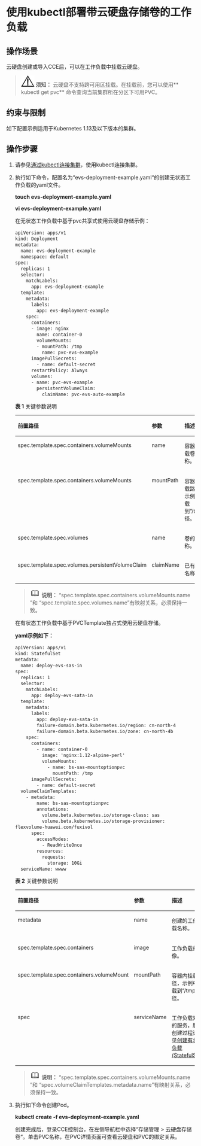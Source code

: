 # 使用kubectl部署带云硬盘存储卷的工作负载<a name="cce_10_0314"></a>

## 操作场景<a name="section1789161805617"></a>

云硬盘创建或导入CCE后，可以在工作负载中挂载云硬盘。

>![](public_sys-resources/icon-notice.gif) **须知：** 
>云硬盘不支持跨可用区挂载。在挂载前，您可以使用** kubectl get pvc**  命令查询当前集群所在分区下可用PVC。

## 约束与限制<a name="section946015116135"></a>

如下配置示例适用于Kubernetes 1.13及以下版本的集群。

## 操作步骤<a name="section421772310564"></a>

1.  请参见[通过kubectl连接集群](通过kubectl连接集群.md)，使用kubectl连接集群。
2.  执行如下命令，配置名为“evs-deployment-example.yaml“的创建无状态工作负载的yaml文件。

    **touch evs-deployment-example.yaml**

    **vi evs-deployment-example.yaml**

    在无状态工作负载中基于pvc共享式使用云硬盘存储示例：

    ```
    apiVersion: apps/v1 
    kind: Deployment 
    metadata: 
      name: evs-deployment-example 
      namespace: default 
    spec: 
      replicas: 1 
      selector: 
        matchLabels: 
          app: evs-deployment-example 
      template: 
        metadata: 
          labels: 
            app: evs-deployment-example 
        spec: 
          containers: 
          - image: nginx
            name: container-0 
            volumeMounts: 
            - mountPath: /tmp 
              name: pvc-evs-example 
          imagePullSecrets:
            - name: default-secret
          restartPolicy: Always 
          volumes: 
          - name: pvc-evs-example 
            persistentVolumeClaim: 
              claimName: pvc-evs-auto-example
    ```

    **表 1**  关键参数说明

    <a name="table1819001615355"></a>
    <table><thead align="left"><tr id="row1519121663519"><th class="cellrowborder" valign="top" width="32.73%" id="mcps1.2.4.1.1"><p id="p525814169813"><a name="p525814169813"></a><a name="p525814169813"></a>前置路径</p>
    </th>
    <th class="cellrowborder" valign="top" width="18.15%" id="mcps1.2.4.1.2"><p id="p18191161619356"><a name="p18191161619356"></a><a name="p18191161619356"></a>参数</p>
    </th>
    <th class="cellrowborder" valign="top" width="49.120000000000005%" id="mcps1.2.4.1.3"><p id="p1919116161353"><a name="p1919116161353"></a><a name="p1919116161353"></a>描述</p>
    </th>
    </tr>
    </thead>
    <tbody><tr id="row7430236123515"><td class="cellrowborder" valign="top" width="32.73%" headers="mcps1.2.4.1.1 "><p id="p92591716583"><a name="p92591716583"></a><a name="p92591716583"></a>spec.template.spec.containers.volumeMounts</p>
    </td>
    <td class="cellrowborder" valign="top" width="18.15%" headers="mcps1.2.4.1.2 "><p id="p116341334126"><a name="p116341334126"></a><a name="p116341334126"></a>name</p>
    </td>
    <td class="cellrowborder" valign="top" width="49.120000000000005%" headers="mcps1.2.4.1.3 "><p id="p1927814583433"><a name="p1927814583433"></a><a name="p1927814583433"></a>容器内挂载卷的名称。</p>
    </td>
    </tr>
    <tr id="row10639194016187"><td class="cellrowborder" valign="top" width="32.73%" headers="mcps1.2.4.1.1 "><p id="p54664413187"><a name="p54664413187"></a><a name="p54664413187"></a>spec.template.spec.containers.volumeMounts</p>
    </td>
    <td class="cellrowborder" valign="top" width="18.15%" headers="mcps1.2.4.1.2 "><p id="p1946674110189"><a name="p1946674110189"></a><a name="p1946674110189"></a>mountPath</p>
    </td>
    <td class="cellrowborder" valign="top" width="49.120000000000005%" headers="mcps1.2.4.1.3 "><p id="p546684111182"><a name="p546684111182"></a><a name="p546684111182"></a>容器内挂载路径，示例中挂载到“/tmp”路径。</p>
    </td>
    </tr>
    <tr id="row6232511129"><td class="cellrowborder" valign="top" width="32.73%" headers="mcps1.2.4.1.1 "><p id="p72592169811"><a name="p72592169811"></a><a name="p72592169811"></a>spec.template.spec.volumes</p>
    </td>
    <td class="cellrowborder" valign="top" width="18.15%" headers="mcps1.2.4.1.2 "><p id="p192525131213"><a name="p192525131213"></a><a name="p192525131213"></a>name</p>
    </td>
    <td class="cellrowborder" valign="top" width="49.120000000000005%" headers="mcps1.2.4.1.3 "><p id="p132182510120"><a name="p132182510120"></a><a name="p132182510120"></a>卷的名称。</p>
    </td>
    </tr>
    <tr id="row163191830121220"><td class="cellrowborder" valign="top" width="32.73%" headers="mcps1.2.4.1.1 "><p id="p425991613812"><a name="p425991613812"></a><a name="p425991613812"></a>spec.template.spec.volumes.persistentVolumeClaim</p>
    </td>
    <td class="cellrowborder" valign="top" width="18.15%" headers="mcps1.2.4.1.2 "><p id="p14319143031212"><a name="p14319143031212"></a><a name="p14319143031212"></a>claimName</p>
    </td>
    <td class="cellrowborder" valign="top" width="49.120000000000005%" headers="mcps1.2.4.1.3 "><p id="p18319530131211"><a name="p18319530131211"></a><a name="p18319530131211"></a>已有PVC名称。</p>
    </td>
    </tr>
    </tbody>
    </table>

    >![](public_sys-resources/icon-note.gif) **说明：** 
    >“spec.template.spec.containers.volumeMounts.name ”和 “spec.template.spec.volumes.name”有映射关系，必须保持一致。

    在有状态工作负载中基于PVCTemplate独占式使用云硬盘存储。

    **yaml示例如下：**

    ```
    apiVersion: apps/v1
    kind: StatefulSet
    metadata:
      name: deploy-evs-sas-in
    spec:
      replicas: 1
      selector:
        matchLabels:
          app: deploy-evs-sata-in
      template:
        metadata:
          labels:
            app: deploy-evs-sata-in
            failure-domain.beta.kubernetes.io/region: cn-north-4
            failure-domain.beta.kubernetes.io/zone: cn-north-4b
        spec:
          containers:
            - name: container-0
              image: 'nginx:1.12-alpine-perl'
              volumeMounts:
                - name: bs-sas-mountoptionpvc
                  mountPath: /tmp
          imagePullSecrets:
            - name: default-secret
      volumeClaimTemplates:
        - metadata:
            name: bs-sas-mountoptionpvc
            annotations:
              volume.beta.kubernetes.io/storage-class: sas
              volume.beta.kubernetes.io/storage-provisioner: flexvolume-huawei.com/fuxivol
          spec:
            accessModes:
              - ReadWriteOnce
            resources:
              requests:
                storage: 10Gi
      serviceName: wwww
    ```

    **表 2**  关键参数说明

    <a name="table628368131916"></a>
    <table><thead align="left"><tr id="row122837851917"><th class="cellrowborder" valign="top" width="27.01%" id="mcps1.2.4.1.1"><p id="p24390324267"><a name="p24390324267"></a><a name="p24390324267"></a>前置路径</p>
    </th>
    <th class="cellrowborder" valign="top" width="17.59%" id="mcps1.2.4.1.2"><p id="p42830816196"><a name="p42830816196"></a><a name="p42830816196"></a>参数</p>
    </th>
    <th class="cellrowborder" valign="top" width="55.400000000000006%" id="mcps1.2.4.1.3"><p id="p16284108101912"><a name="p16284108101912"></a><a name="p16284108101912"></a>描述</p>
    </th>
    </tr>
    </thead>
    <tbody><tr id="row1428438101916"><td class="cellrowborder" valign="top" width="27.01%" headers="mcps1.2.4.1.1 "><p id="p143914327264"><a name="p143914327264"></a><a name="p143914327264"></a>metadata</p>
    </td>
    <td class="cellrowborder" valign="top" width="17.59%" headers="mcps1.2.4.1.2 "><p id="p142843811197"><a name="p142843811197"></a><a name="p142843811197"></a>name</p>
    </td>
    <td class="cellrowborder" valign="top" width="55.400000000000006%" headers="mcps1.2.4.1.3 "><p id="p14367283124"><a name="p14367283124"></a><a name="p14367283124"></a>创建的工作负载名称。</p>
    </td>
    </tr>
    <tr id="row428458201916"><td class="cellrowborder" valign="top" width="27.01%" headers="mcps1.2.4.1.1 "><p id="p104391325267"><a name="p104391325267"></a><a name="p104391325267"></a>spec.template.spec.containers</p>
    </td>
    <td class="cellrowborder" valign="top" width="17.59%" headers="mcps1.2.4.1.2 "><p id="p202841483196"><a name="p202841483196"></a><a name="p202841483196"></a>image</p>
    </td>
    <td class="cellrowborder" valign="top" width="55.400000000000006%" headers="mcps1.2.4.1.3 "><p id="p11284585196"><a name="p11284585196"></a><a name="p11284585196"></a>工作负载的镜像。</p>
    </td>
    </tr>
    <tr id="row192841589190"><td class="cellrowborder" valign="top" width="27.01%" headers="mcps1.2.4.1.1 "><p id="p243920327269"><a name="p243920327269"></a><a name="p243920327269"></a>spec.template.spec.containers.volumeMount</p>
    </td>
    <td class="cellrowborder" valign="top" width="17.59%" headers="mcps1.2.4.1.2 "><p id="p32847817196"><a name="p32847817196"></a><a name="p32847817196"></a>mountPath</p>
    </td>
    <td class="cellrowborder" valign="top" width="55.400000000000006%" headers="mcps1.2.4.1.3 "><p id="p112851818196"><a name="p112851818196"></a><a name="p112851818196"></a>容器内挂载路径，示例中挂载到“/tmp”路径。</p>
    </td>
    </tr>
    <tr id="row6285158191916"><td class="cellrowborder" valign="top" width="27.01%" headers="mcps1.2.4.1.1 "><p id="p2043914322263"><a name="p2043914322263"></a><a name="p2043914322263"></a>spec</p>
    </td>
    <td class="cellrowborder" valign="top" width="17.59%" headers="mcps1.2.4.1.2 "><p id="p1828558101912"><a name="p1828558101912"></a><a name="p1828558101912"></a>serviceName</p>
    </td>
    <td class="cellrowborder" valign="top" width="55.400000000000006%" headers="mcps1.2.4.1.3 "><p id="p415683820207"><a name="p415683820207"></a><a name="p415683820207"></a>工作负载对应的服务，服务创建过程请参见<a href="创建有状态负载(StatefulSet).md">创建有状态负载(StatefulSet)</a>。</p>
    </td>
    </tr>
    </tbody>
    </table>

    >![](public_sys-resources/icon-note.gif) **说明：** 
    >“spec.template.spec.containers.volumeMounts.name ”和 “spec.volumeClaimTemplates.metadata.name”有映射关系，必须保持一致。

3.  执行如下命令创建Pod。

    **kubectl create -f evs-deployment-example.yaml**

    创建完成后，登录CCE控制台，在左侧导航栏中选择“存储管理 \> 云硬盘存储卷“。单击PVC名称，在PVC详情页面可查看云硬盘和PVC的绑定关系。


